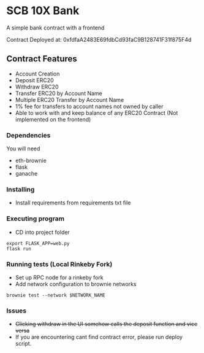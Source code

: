 # SCB 10X Bank

A simple bank contract with a frontend

Contract Deployed at: 0xfdfaA2483E69fdbCd93faC9B128741F31f875F4d

## Contract Features
* Account Creation 
* Deposit ERC20
* Withdraw ERC20
* Transfer ERC20 by Account Name
* Multiple ERC20 Transfer by Account Name
* 1% fee for transfers to account names not owned by caller
* Able to work with and keep balance of any ERC20 Contract (Not implemented on the frontend)

### Dependencies

You will need
* eth-brownie
* flask
* ganache

### Installing

* Install requirements from requirements txt file

### Executing program
* CD into project folder

```
export FLASK_APP=web.py
flask run
```

### Running tests (Local Rinkeby Fork)

* Set up RPC node for a rinkeby fork
* Add network configuration to brownie networks
```
brownie test --network $NETWORK_NAME
```

### Issues
* ~~Clicking withdraw in the UI somehow calls the deposit function and vice versa~~ 
* If you are encountering cant find contract error, please run deploy script. 
